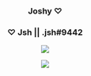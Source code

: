 <h3 align="center">Joshy ♡</h3>
<h3 align="center">♡ Jsh || .jsh#9442 </h3>

<p align="center"><img align="center"
        src="https://github-readme-stats.vercel.app/api?username=ThatJsh&hide=contribs,prs&show_icons=true&bg_color=30,e96443,904e95&title_color=fff&text_color=fff"
        src="https://github-readme-stats.vercel.app/api/top-langs/?username=ThatJsh&layout=compact)](https://github.com/anuraghazra/github-readme-stats"
<p align="center">

<p align="center">
    <img src="https://discord.c99.nl/widget/theme-2/765672517297766462.png" />
</p>

